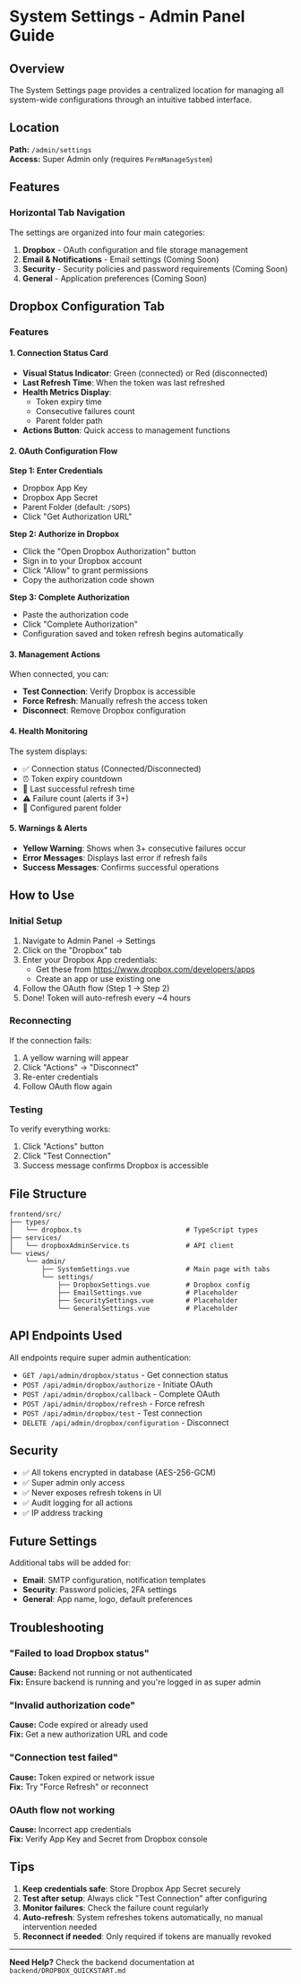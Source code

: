 # System Settings - Admin Panel Guide

## Overview

The System Settings page provides a centralized location for managing all system-wide configurations through an intuitive tabbed interface.

## Location

**Path:** `/admin/settings`  
**Access:** Super Admin only (requires `PermManageSystem`)

## Features

### Horizontal Tab Navigation

The settings are organized into four main categories:

1. **Dropbox** - OAuth configuration and file storage management
2. **Email & Notifications** - Email settings (Coming Soon)
3. **Security** - Security policies and password requirements (Coming Soon)
4. **General** - Application preferences (Coming Soon)

## Dropbox Configuration Tab

### Features

#### 1. Connection Status Card
- **Visual Status Indicator**: Green (connected) or Red (disconnected)
- **Last Refresh Time**: When the token was last refreshed
- **Health Metrics Display**:
  - Token expiry time
  - Consecutive failures count
  - Parent folder path
- **Actions Button**: Quick access to management functions

#### 2. OAuth Configuration Flow

**Step 1: Enter Credentials**
- Dropbox App Key
- Dropbox App Secret
- Parent Folder (default: `/SOPS`)
- Click "Get Authorization URL"

**Step 2: Authorize in Dropbox**
- Click the "Open Dropbox Authorization" button
- Sign in to your Dropbox account
- Click "Allow" to grant permissions
- Copy the authorization code shown

**Step 3: Complete Authorization**
- Paste the authorization code
- Click "Complete Authorization"
- Configuration saved and token refresh begins automatically

#### 3. Management Actions

When connected, you can:
- **Test Connection**: Verify Dropbox is accessible
- **Force Refresh**: Manually refresh the access token
- **Disconnect**: Remove Dropbox configuration

#### 4. Health Monitoring

The system displays:
- ✅ Connection status (Connected/Disconnected)
- ⏰ Token expiry countdown
- 🔄 Last successful refresh time
- ⚠️ Failure count (alerts if 3+)
- 📁 Configured parent folder

#### 5. Warnings & Alerts

- **Yellow Warning**: Shows when 3+ consecutive failures occur
- **Error Messages**: Displays last error if refresh fails
- **Success Messages**: Confirms successful operations

## How to Use

### Initial Setup

1. Navigate to Admin Panel → Settings
2. Click on the "Dropbox" tab
3. Enter your Dropbox App credentials:
   - Get these from https://www.dropbox.com/developers/apps
   - Create an app or use existing one
4. Follow the OAuth flow (Step 1 → Step 2)
5. Done! Token will auto-refresh every ~4 hours

### Reconnecting

If the connection fails:
1. A yellow warning will appear
2. Click "Actions" → "Disconnect"
3. Re-enter credentials
4. Follow OAuth flow again

### Testing

To verify everything works:
1. Click "Actions" button
2. Click "Test Connection"
3. Success message confirms Dropbox is accessible

## File Structure

```
frontend/src/
├── types/
│   └── dropbox.ts                          # TypeScript types
├── services/
│   └── dropboxAdminService.ts              # API client
└── views/
    └── admin/
        ├── SystemSettings.vue              # Main page with tabs
        └── settings/
            ├── DropboxSettings.vue         # Dropbox config
            ├── EmailSettings.vue           # Placeholder
            ├── SecuritySettings.vue        # Placeholder
            └── GeneralSettings.vue         # Placeholder
```

## API Endpoints Used

All endpoints require super admin authentication:

- `GET /api/admin/dropbox/status` - Get connection status
- `POST /api/admin/dropbox/authorize` - Initiate OAuth
- `POST /api/admin/dropbox/callback` - Complete OAuth
- `POST /api/admin/dropbox/refresh` - Force refresh
- `POST /api/admin/dropbox/test` - Test connection
- `DELETE /api/admin/dropbox/configuration` - Disconnect

## Security

- ✅ All tokens encrypted in database (AES-256-GCM)
- ✅ Super admin only access
- ✅ Never exposes refresh tokens in UI
- ✅ Audit logging for all actions
- ✅ IP address tracking

## Future Settings

Additional tabs will be added for:
- **Email**: SMTP configuration, notification templates
- **Security**: Password policies, 2FA settings
- **General**: App name, logo, default preferences

## Troubleshooting

### "Failed to load Dropbox status"
**Cause:** Backend not running or not authenticated  
**Fix:** Ensure backend is running and you're logged in as super admin

### "Invalid authorization code"
**Cause:** Code expired or already used  
**Fix:** Get a new authorization URL and code

### "Connection test failed"
**Cause:** Token expired or network issue  
**Fix:** Try "Force Refresh" or reconnect

### OAuth flow not working
**Cause:** Incorrect app credentials  
**Fix:** Verify App Key and Secret from Dropbox console

## Tips

1. **Keep credentials safe**: Store Dropbox App Secret securely
2. **Test after setup**: Always click "Test Connection" after configuring
3. **Monitor failures**: Check the failure count regularly
4. **Auto-refresh**: System refreshes tokens automatically, no manual intervention needed
5. **Reconnect if needed**: Only required if tokens are manually revoked

---

**Need Help?** Check the backend documentation at `backend/DROPBOX_QUICKSTART.md`

